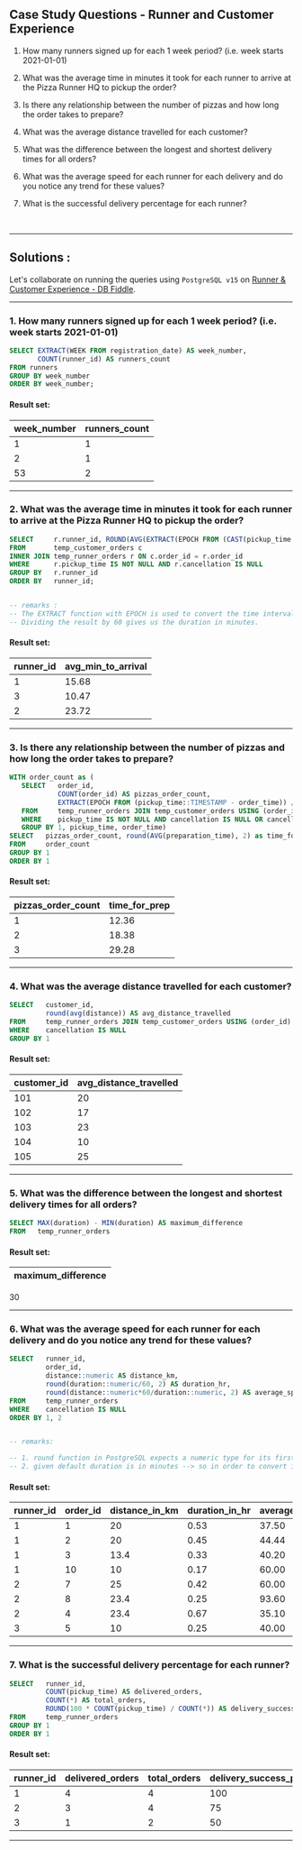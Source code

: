 ## Case Study Questions - Runner and Customer Experience

1. How many runners signed up for each 1 week period? (i.e. week starts 2021-01-01)

2. What was the average time in minutes it took for each runner to arrive at the Pizza Runner HQ to pickup the order?

3. Is there any relationship between the number of pizzas and how long the order takes to prepare?

4. What was the average distance travelled for each customer?

5. What was the difference between the longest and shortest delivery times for all orders?

6. What was the average speed for each runner for each delivery and do you notice any trend for these values?

7. What is the successful delivery percentage for each runner?

<br>

---

## Solutions :

Let's collaborate on running the queries using `PostgreSQL v15` on [Runner & Customer Experience - DB Fiddle](https://www.db-fiddle.com/f/qXfAwWaJspvMVK4rwCNTie/26).

---

### 1. How many runners signed up for each 1 week period? (i.e. week starts 2021-01-01)

```sql
SELECT EXTRACT(WEEK FROM registration_date) AS week_number,
       COUNT(runner_id) AS runners_count
FROM runners
GROUP BY week_number
ORDER BY week_number;
```

#### Result set:

| week_number | runners_count |
| ----------- | ------------- |
| 1           | 1             |
| 2           | 1             |
| 53          | 2             |

---

### 2. What was the average time in minutes it took for each runner to arrive at the Pizza Runner HQ to pickup the order?

```sql
SELECT     r.runner_id, ROUND(AVG(EXTRACT(EPOCH FROM (CAST(pickup_time AS TIMESTAMP) - order_time)) / 60), 2) avg_min_to_arrival
FROM       temp_customer_orders c
INNER JOIN temp_runner_orders r ON c.order_id = r.order_id
WHERE      r.pickup_time IS NOT NULL AND r.cancellation IS NULL
GROUP BY   r.runner_id
ORDER BY   runner_id;


-- remarks :
-- The EXTRACT function with EPOCH is used to convert the time interval into total seconds.
-- Dividing the result by 60 gives us the duration in minutes.
```

#### Result set:

| runner_id | avg_min_to_arrival |
| --------- | ------------------ |
| 1         | 15.68              |
| 3         | 10.47              |
| 2         | 23.72              |

---

### 3. Is there any relationship between the number of pizzas and how long the order takes to prepare?

```sql
WITH order_count as (
   SELECT   order_id,
            COUNT(order_id) AS pizzas_order_count,
            EXTRACT(EPOCH FROM (pickup_time::TIMESTAMP - order_time)) / 60 AS preparation_time
   FROM     temp_runner_orders JOIN temp_customer_orders USING (order_id)
   WHERE    pickup_time IS NOT NULL AND cancellation IS NULL OR cancellation = ''
   GROUP BY 1, pickup_time, order_time)
SELECT   pizzas_order_count, round(AVG(preparation_time), 2) as time_for_prep
FROM     order_count
GROUP BY 1
ORDER BY 1
```

#### Result set:

| pizzas_order_count | time_for_prep |
| ------------------ | ------------- |
| 1                  | 12.36         |
| 2                  | 18.38         |
| 3                  | 29.28         |

---

### 4. What was the average distance travelled for each customer?

```sql
SELECT   customer_id,
         round(avg(distance)) AS avg_distance_travelled
FROM     temp_runner_orders JOIN temp_customer_orders USING (order_id)
WHERE    cancellation IS NULL
GROUP BY 1
```

#### Result set:

| customer_id | avg_distance_travelled |
| ----------- | ---------------------- |
| 101         | 20                     |
| 102         | 17                     |
| 103         | 23                     |
| 104         | 10                     |
| 105         | 25                     |

---

### 5. What was the difference between the longest and shortest delivery times for all orders?

```sql
SELECT MAX(duration) - MIN(duration) AS maximum_difference
FROM   temp_runner_orders
```

#### Result set:


maximum_difference |
--|
30

---

### 6. What was the average speed for each runner for each delivery and do you notice any trend for these values?

```sql
SELECT   runner_id, 
		 order_id,
         distance::numeric AS distance_km,
         round(duration::numeric/60, 2) AS duration_hr,
         round(distance::numeric*60/duration::numeric, 2) AS average_speed
FROM     temp_runner_orders
WHERE    cancellation IS NULL
ORDER BY 1, 2


-- remarks: 

-- 1. round function in PostgreSQL expects a numeric type for its first argument and an integer for its second argument
-- 2. given default duration is in minutes --> so in order to convert into hours (to get speed in km/hr), we divide the duration by 60. 
```

#### Result set:

runner_id |	order_id |	distance_in_km |	duration_in_hr |	average_speed |
--|--|--|--|--|
1 |	1 |	20 |	0.53 |	37.50 |
1 |	2 |	20 |	0.45 |	44.44 |
1 |	3 |	13.4 |	0.33 |	40.20 |
1 |	10 |	10 |	0.17 |	60.00 |
2 |	7 |	25 |	0.42 |	60.00
2 |	8 |	23.4 |	0.25 |	93.60 |
2 |	4 |	23.4 |	0.67 |	35.10 |
3 |	5 |	10 |	0.25 |	40.00 |



---

### 7. What is the successful delivery percentage for each runner?

```sql
SELECT   runner_id,
         COUNT(pickup_time) AS delivered_orders,
         COUNT(*) AS total_orders,
         ROUND(100 * COUNT(pickup_time) / COUNT(*)) AS delivery_success_percentage
FROM     temp_runner_orders
GROUP BY 1
ORDER BY 1
```

#### Result set:


runner_id |	delivered_orders |	total_orders |	delivery_success_percentage |
--|--|--|--|
1 |	4 |	4 |	100 |
2 |	3 |	4 |	75 |
3 |	1 |	2 |	50 |


---
